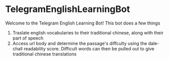 # TelegramEnglishLearningBot

Welcome to the Telegram English Learning Bot! This bot does a few things

1. Traslate english vocabularies to their traditional chinese, along with their part of speech
2. Access url body and determine the passage's diffculty using the dale-chall readability score. Difficult words can then be pulled out to give traditional chinese translations
